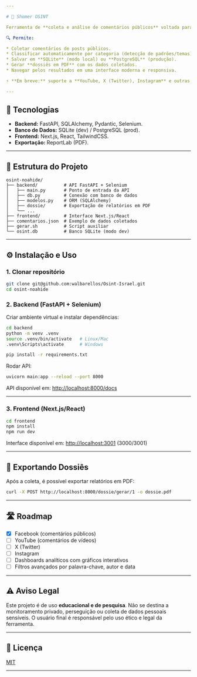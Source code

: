 ```yaml
---

# 📖 Shomer OSINT

Ferramenta de **coleta e análise de comentários públicos** voltada para estudos e monitoramento aberto (OSINT).

🔍 Permite:

* Coletar comentários de posts públicos.
* Classificar automaticamente por categoria (detecção de padrões/temas).
* Salvar em **SQLite** (modo local) ou **PostgreSQL** (produção).
* Gerar **dossiês em PDF** com os dados coletados.
* Navegar pelos resultados em uma interface moderna e responsiva.

⚡ **Em breve:** suporte a **YouTube, X (Twitter), Instagram** e outras redes.

---
```


## 🚀 Tecnologias

* **Backend:** FastAPI, SQLAlchemy, Pydantic, Selenium.
* **Banco de Dados:** SQLite (dev) / PostgreSQL (prod).
* **Frontend:** Next.js, React, TailwindCSS.
* **Exportação:** ReportLab (PDF).

---

## 📂 Estrutura do Projeto

```
osint-noahide/
├── backend/          # API FastAPI + Selenium
│   ├── main.py       # Ponto de entrada da API
│   ├── db.py         # Conexão com banco de dados
│   ├── modelos.py    # ORM (SQLAlchemy)
│   ├── dossie/       # Exportação de relatórios em PDF
│   └── ...
├── frontend/         # Interface Next.js/React
├── comentarios.json  # Exemplo de dados coletados
├── gerar.sh          # Script auxiliar
└── osint.db          # Banco SQLite (modo dev)
```

---

## ⚙️ Instalação e Uso

### 1. Clonar repositório

```bash
git clone git@github.com:walbarellos/Osint-Israel.git
cd osint-noahide
```

### 2. Backend (FastAPI + Selenium)

Criar ambiente virtual e instalar dependências:

```bash
cd backend
python -m venv .venv
source .venv/bin/activate   # Linux/Mac
.venv\Scripts\activate      # Windows

pip install -r requirements.txt
```

Rodar API:

```bash
uvicorn main:app --reload --port 8000
```

API disponível em: [http://localhost:8000/docs](http://localhost:8000/docs)

---

### 3. Frontend (Next.js/React)

```bash
cd frontend
npm install
npm run dev
```

Interface disponível em: [http://localhost:3001](http://localhost:3001) (3000/3001)

---

## 📑 Exportando Dossiês

Após a coleta, é possível exportar relatórios em PDF:

```bash
curl -X POST http://localhost:8000/dossie/gerar/1 -o dossie.pdf
```

---

## 🛣️ Roadmap

* [x] Facebook (comentários públicos)
* [ ] YouTube (comentários de vídeos)
* [ ] X (Twitter)
* [ ] Instagram
* [ ] Dashboards analíticos com gráficos interativos
* [ ] Filtros avançados por palavra-chave, autor e data

---

## ⚠️ Aviso Legal

Este projeto é de uso **educacional e de pesquisa**.
Não se destina a monitoramento privado, perseguição ou coleta de dados pessoais sensíveis.
O usuário final é responsável pelo uso ético e legal da ferramenta.

---

## 📜 Licença

[MIT](LICENSE)

---
